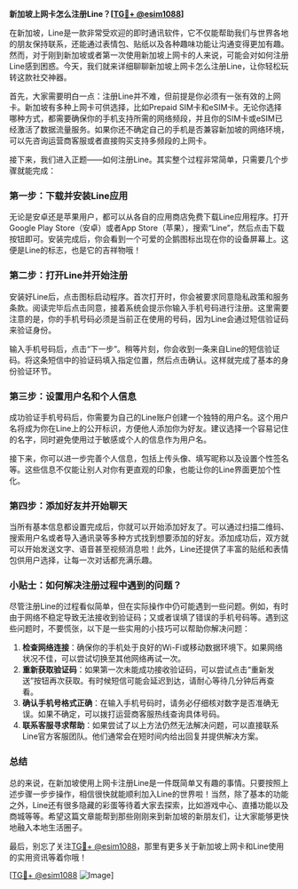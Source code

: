**新加坡上网卡怎么注册Line？[[TG💪+ @esim1088](https://t.me/s/esim1088)]**

在新加坡，Line是一款非常受欢迎的即时通讯软件，它不仅能帮助我们与世界各地的朋友保持联系，还能通过表情包、贴纸以及各种趣味功能让沟通变得更加有趣。然而，对于刚到新加坡或者第一次使用新加坡上网卡的人来说，可能会对如何注册Line感到困惑。今天，我们就来详细聊聊新加坡上网卡怎么注册Line，让你轻松玩转这款社交神器。

首先，大家需要明白一点：注册Line并不难，但前提是你必须有一张有效的上网卡。新加坡有多种上网卡可供选择，比如Prepaid SIM卡和eSIM卡。无论你选择哪种方式，都需要确保你的手机支持所需的网络频段，并且你的SIM卡或eSIM已经激活了数据流量服务。如果你还不确定自己的手机是否兼容新加坡的网络环境，可以先咨询运营商客服或者直接购买支持多频段的上网卡。

接下来，我们进入正题——如何注册Line。其实整个过程非常简单，只需要几个步骤就能完成：

### 第一步：下载并安装Line应用

无论是安卓还是苹果用户，都可以从各自的应用商店免费下载Line应用程序。打开Google Play Store（安卓）或者App Store（苹果），搜索“Line”，然后点击下载按钮即可。安装完成后，你会看到一个可爱的企鹅图标出现在你的设备屏幕上。这便是Line的标志，也是它的吉祥物哦！

### 第二步：打开Line并开始注册

安装好Line后，点击图标启动程序。首次打开时，你会被要求同意隐私政策和服务条款。阅读完毕后点击同意，接着系统会提示你输入手机号码进行注册。这里需要注意的是，你的手机号码必须是当前正在使用的号码，因为Line会通过短信验证码来验证身份。

输入手机号码后，点击“下一步”。稍等片刻，你会收到一条来自Line的短信验证码。将这条短信中的验证码填入指定位置，然后点击确认。这样就完成了基本的身份验证环节。

### 第三步：设置用户名和个人信息

成功验证手机号码后，你需要为自己的Line账户创建一个独特的用户名。这个用户名将成为你在Line上的公开标识，方便他人添加你为好友。建议选择一个容易记住的名字，同时避免使用过于敏感或个人的信息作为用户名。

接下来，你可以进一步完善个人信息，包括上传头像、填写昵称以及设置个性签名等。这些信息不仅能让别人对你有更直观的印象，也能让你的Line界面更加个性化。

### 第四步：添加好友并开始聊天

当所有基本信息都设置完成后，你就可以开始添加好友了。可以通过扫描二维码、搜索用户名或者导入通讯录等多种方式找到想要添加的好友。添加成功后，双方就可以开始发送文字、语音甚至视频消息啦！此外，Line还提供了丰富的贴纸和表情包供用户选择，让每一次对话都充满乐趣。

### 小贴士：如何解决注册过程中遇到的问题？

尽管注册Line的过程看似简单，但在实际操作中仍可能遇到一些问题。例如，有时由于网络不稳定导致无法接收到验证码；又或者误填了错误的手机号码等。遇到这些问题时，不要慌张，以下是一些实用的小技巧可以帮助你解决问题：

1. **检查网络连接**：确保你的手机处于良好的Wi-Fi或移动数据环境下。如果网络状况不佳，可以尝试切换至其他网络再试一次。
2. **重新获取验证码**：如果第一次未能成功接收验证码，可以尝试点击“重新发送”按钮再次获取。有时候短信可能会延迟到达，请耐心等待几分钟后再查看。
3. **确认手机号格式正确**：在输入手机号码时，请务必仔细核对数字是否准确无误。如果不确定，可以拨打运营商客服热线查询具体号码。
4. **联系客服寻求帮助**：如果尝试了以上方法仍然无法解决问题，可以直接联系Line官方客服团队。他们通常会在短时间内给出回复并提供解决方案。

### 总结

总的来说，在新加坡使用上网卡注册Line是一件既简单又有趣的事情。只要按照上述步骤一步步操作，相信很快就能顺利加入Line的世界啦！当然，除了基本的功能之外，Line还有很多隐藏的彩蛋等待着大家去探索，比如游戏中心、直播功能以及商城等等。希望这篇文章能帮到那些刚刚来到新加坡的新朋友们，让大家能够更快地融入本地生活圈子。

最后，别忘了关注[TG💪+ @esim1088](https://t.me/s/esim1088)，那里有更多关于新加坡上网卡和Line使用的实用资讯等着你哦！

[[TG💪+ @esim1088](https://t.me/s/esim1088) ![Image](https://i.postimg.cc/4NQfJmqS/Snipaste-2025-05-13-00-14-12.png)]